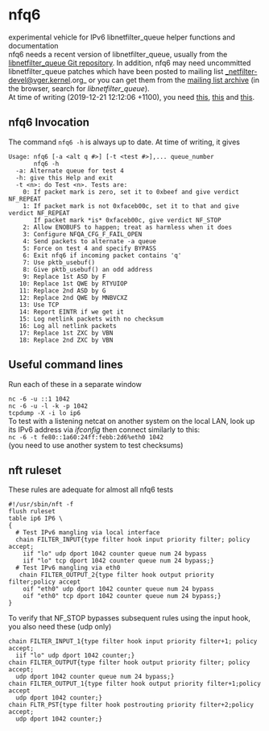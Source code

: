 # nfq6
experimental vehicle for IPv6 libnetfilter\_queue helper functions and
documentation
<br />
nfq6 needs a recent version of libnetfilter\_queue, usually from the
[libnetfilter\_queue Git repository](https://git.netfilter.org/libnetfilter\_queue).
In addition, nfq6 may need uncommitted libnetfilter\_queue patches which have
been posted to mailing list _netfilter-devel@vger.kernel.org_ or you can get
them from the
[mailing list archive](http://www.spinics.net/lists/netfilter-devel/)
(in the browser, search for _libnetfilter\_queue_).
<br />
At time of writing (2019-12-21 12:12:06 +1100), you need
[this](https://www.spinics.net/lists/netfilter-devel/msg64470.html),
[this](https://www.spinics.net/lists/netfilter-devel/msg64669.html) and
[this](https://www.spinics.net/lists/netfilter-devel/msg64667.html).

## nfq6 Invocation
The command `nfq6 -h` is always up to date. At time of writing, it gives

    Usage: nfq6 [-a <alt q #>] [-t <test #>],... queue_number
           nfq6 -h
      -a: Alternate queue for test 4
      -h: give this Help and exit
      -t <n>: do Test <n>. Tests are:
        0: If packet mark is zero, set it to 0xbeef and give verdict NF_REPEAT
        1: If packet mark is not 0xfaceb00c, set it to that and give verdict NF_REPEAT
           If packet mark *is* 0xfaceb00c, give verdict NF_STOP
        2: Allow ENOBUFS to happen; treat as harmless when it does
        3: Configure NFQA_CFG_F_FAIL_OPEN
        4: Send packets to alternate -a queue
        5: Force on test 4 and specify BYPASS
        6: Exit nfq6 if incoming packet contains 'q'
        7: Use pktb_usebuf()
        8: Give pktb_usebuf() an odd address
        9: Replace 1st ASD by F
       10: Replace 1st QWE by RTYUIOP
       11: Replace 2nd ASD by G
       12: Replace 2nd QWE by MNBVCXZ
       13: Use TCP
       14: Report EINTR if we get it
       15: Log netlink packets with no checksum
       16: Log all netlink packets
       17: Replace 1st ZXC by VBN
       18: Replace 2nd ZXC by VBN

## Useful command lines
Run each of these in a separate window

`nc -6 -u ::1 1042`
<br />
`nc -6 -u -l -k -p 1042`
<br />
`tcpdump -X -i lo ip6`
<br />
To test with a listening netcat on another system on the local LAN, look up its
IPv6 address via *ifconfig* then connect similarly to this:
<br />
`nc -6 -t fe80::1a60:24ff:febb:2d6%eth0 1042`
<br />
(you need to use another system to test checksums)

## nft ruleset
These rules are adequate for almost all nfq6 tests

    #!/usr/sbin/nft -f
    flush ruleset
    table ip6 IP6 \
    {
      # Test IPv6 mangling via local interface
      chain FILTER_INPUT{type filter hook input priority filter; policy accept;
        iif "lo" udp dport 1042 counter queue num 24 bypass
        iif "lo" tcp dport 1042 counter queue num 24 bypass;}
      # Test IPv6 mangling via eth0
       chain FILTER_OUTPUT_2{type filter hook output priority filter;policy accept
        oif "eth0" udp dport 1042 counter queue num 24 bypass
        oif "eth0" tcp dport 1042 counter queue num 24 bypass;}
    }
To verify that NF\_STOP bypasses subsequent rules using the input hook,
you also need these (udp only)

    chain FILTER_INPUT_1{type filter hook input priority filter+1; policy accept;
      iif "lo" udp dport 1042 counter;}
    chain FILTER_OUTPUT{type filter hook output priority filter; policy accept;
      udp dport 1042 counter queue num 24 bypass;}
    chain FILTER_OUTPUT_1{type filter hook output priority filter+1;policy accept
      udp dport 1042 counter;}
    chain FLTR_PST{type filter hook postrouting priority filter+2;policy accept;
      udp dport 1042 counter;}
